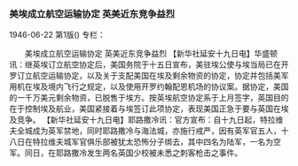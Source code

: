 ### 美埃成立航空运输协定  英美近东竞争益烈

1946-06-22
第1版()
专栏：

　　美埃成立航空运输协定
    英美近东竞争益烈
    【新华社延安十九日电】华盛顿讯：继英埃订立航空协定后，美国务院于十五日宣布，美驻埃公使与埃当局已在开罗订立航空运输协定，以及关于支配美国在埃及剩余物资的协定，协定并包括美军用机在埃及境内飞行之规定，以及使用开罗约翰配恩机场的协议案。据协定，美国的一千万美元剩余物资，已脱售于埃方。按英埃航空协定系于上月签字，英国目的在于控制埃及航业，美国紧接着与埃签订此项协定，表现美国正急于要与英国在埃及竞争。
    【新华社延安十九日电】耶路撒冷讯：官方宣布：自十九日起，特拉维夫全城成为英军禁地，同时耶路撒冷与海法城，亦施行戒严，因有英军官五人，十八日在特拉维夫城军官俱乐部被犹太恐怖分子绑去，其中四名为陆军，一名为空军。同日，在耶路撒冷发生两名英国少校被未悉之刺客枪击之事件。

